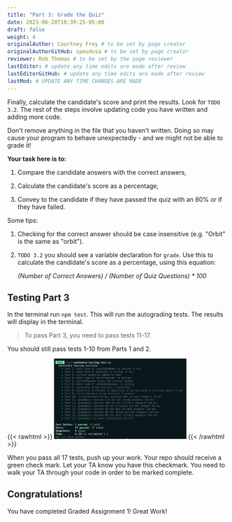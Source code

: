 ```yaml
---
title: "Part 3: Grade the Quiz"
date: 2023-06-20T10:39:25-05:00
draft: false
weight: 4
originalAuthor: Courtney Frey # to be set by page creator
originalAuthorGitHub: speudusa # to be set by page creator
reviewer: Rob Thomas # to be set by the page reviewer
lastEditor: # update any time edits are made after review
lastEditorGitHub: # update any time edits are made after review
lastMod: # UPDATE ANY TIME CHANGES ARE MADE
---
```


Finally, calculate the candidate's score and print the results. Look for `TODO 3.2`.  The rest of the steps involve updating code you have written and adding more code. 

Don't remove anything in the file that you haven't written. Doing so may cause your program to behave unexpectedly - and we might not be able to grade it!

**Your task here is to:**

   1. Compare the candidate answers with the correct answers,

   1. Calculate the candidate's score as a percentage,

   1. Convey to the candidate if they have passed the quiz with an 80% or if they have failed.

Some tips:
   1. Checking for the correct answer should be case insensitive (e.g. "Orbit" is the same as "orbit").

   1. `TODO 3.2` you should see a variable declaration for `grade`. Use this to calculate the candidate's score as a percentage, using this equation:

      _(Number of Correct Answers) / (Number of Quiz Questions) * 100_

## Testing Part 3

In the terminal run `npm test`.  This will run the autograding tests.  The results will display in the terminal.

   > To pass Part 3, you need to pass tests 11-17.  

You should still pass tests 1-10 from Parts 1 and 2. 

{{< rawhtml >}}
   <img src="../images/AllTests-Pass.png" alt=" " width=60% />
{{< /rawhtml >}}

When you pass all 17 tests, push up your work.  Your repo should receive a green check mark. Let your TA know you have this checkmark.  You need to walk your TA through your code in order to be marked complete.

## Congratulations!  

You have completed Graded Assignment 1!  Great Work!
